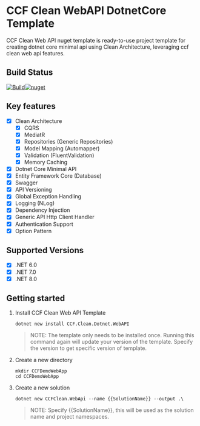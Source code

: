 # CCF Clean WebAPI DotnetCore Template

CCF Clean Web API nuget template is ready-to-use project template for creating dotnet core minimal api using Clean Architecture, leveraging ccf clean web api features.

## Build Status

[![Build](https://github.com/JiteshSonkusare/dotnetcore-clean-api-template/actions/workflows/release.yml/badge.svg)](https://github.com/JiteshSonkusare/dotnetcore-clean-api-template/actions/workflows/release.yml)[![nuget](https://img.shields.io/nuget/v/CCF.Clean.Dotnet.WebAPI?label=version&logo=NuGet&style=flat-square)](https://www.nuget.org/packages/CCF.Clean.Dotnet.WebAPI)

## Key features

- [x] Clean Architecture
    - [x] CQRS
    - [x] MediatR
    - [x] Repositories (Generic Repositories)
    - [x] Model Mapping (Automapper)
    - [x] Validation (FluentValidation)
    - [x] Memory Caching
- [x] Dotnet Core Minimal API
- [x] Entity Framework Core (Database)
- [x] Swagger
- [x] API Versioning
- [x] Global Exception Handling
- [x] Logging (NLog)
- [x] Dependency Injection
- [x] Generic API Http Client Handler
- [x] Authentication Support
- [x] Option Pattern

## Supported Versions

- [x] .NET 6.0
- [x] .NET 7.0
- [x] .NET 8.0

## Getting started

1. Install CCF Clean Web API Template

    ```
    dotnet new install CCF.Clean.Dotnet.WebAPI 
    ```
    > NOTE: The template only needs to be installed once. Running this command again will update your version of the template. Specify the version to get specific version of template.

2. Create a new directory

    ```    
    mkdir CCFDemoWebApp
    cd CCFDemoWebApp
    ```

3. Create a new solution

    ```
    dotnet new CCFClean.WebApi --name {{SolutionName}} --output .\
    ```
    > NOTE: Specify {{SolutionName}}, this will be used as the solution name and project namespaces.